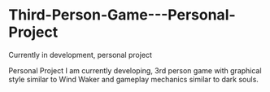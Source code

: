 # Third-Person-Game---Personal-Project
Currently in development, personal project

Personal Project I am currently developing, 3rd person game with graphical style similar to Wind Waker and gameplay mechanics similar to dark souls.

